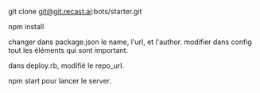 git clone git@git.recast.ai:bots/starter.git

npm install

changer dans package.json le name, l'url, et l'author.
modifier dans config tout les éléments qui sont important.

dans deploy.rb, modifié le repo_url.

npm start pour lancer le server.